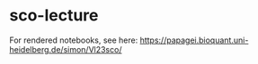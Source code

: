 # sco-lecture

For rendered notebooks, see here: https://papagei.bioquant.uni-heidelberg.de/simon/Vl23sco/
